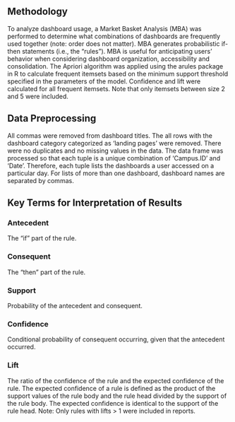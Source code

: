 ## Methodology
To analyze  dashboard usage, a Market Basket Analysis (MBA) was performed to determine what combinations of dashboards are frequently used together (note: order does not matter). MBA generates probabilistic if-then statements (i.e., the “rules”). MBA is useful for anticipating users’ behavior when considering dashboard organization, accessibility and consolidation. 
The Apriori algorithm was applied using the arules package in R to calculate frequent itemsets based on the minimum support threshold specified in the parameters of the model. Confidence and lift were calculated for all frequent itemsets. Note that only itemsets between size 2 and 5 were included.  

## Data Preprocessing
All commas were removed from dashboard titles. The all rows with the dashboard category categorized as ‘landing pages’ were removed.  There were no duplicates and no missing values in the data. 
The data frame was processed so that each tuple is a unique combination of ‘Campus.ID’ and ‘Date’. Therefore, each tuple lists the dashboards a user accessed on a particular day. For lists of more than one dashboard, dashboard names are separated by commas.

## Key Terms for Interpretation of Results

### Antecedent
The “if” part of the rule. 
### Consequent
The “then” part of the rule.
### Support
Probability of the antecedent and consequent.
### Confidence
Conditional probability of consequent occurring, given that the antecedent occurred. 
### Lift
The ratio of the confidence of the rule and the expected confidence of the rule. The expected confidence of a rule is defined as the product of the support values of the rule body and the rule head divided by the support of the rule body. The expected confidence is identical to the support of the rule head. Note: Only rules with lifts > 1 were included in reports. 
